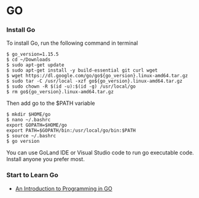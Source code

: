 #                                       GO

### Install Go
To install Go, run the following command in terminal
```
$ go_version=1.15.5
$ cd ~/Downloads
$ sudo apt-get update
$ sudo apt-get install -y build-essential git curl wget
$ wget https://dl.google.com/go/go${go_version}.linux-amd64.tar.gz
$ sudo tar -C /usr/local -xzf go${go_version}.linux-amd64.tar.gz
$ sudo chown -R $(id -u):$(id -g) /usr/local/go
$ rm go${go_version}.linux-amd64.tar.gz
```

Then add go to the $PATH variable
```
$ mkdir $HOME/go
$ nano ~/.bashrc
export GOPATH=$HOME/go
export PATH=$GOPATH/bin:/usr/local/go/bin:$PATH
$ source ~/.bashrc
$ go version
```

You can use GoLand IDE or Visual Studio code to run go executable code.
Install anyone you prefer most.

### Start to Learn Go
* [An Introduction to Programming in GO](https://www.golang-book.com/books/intro)
